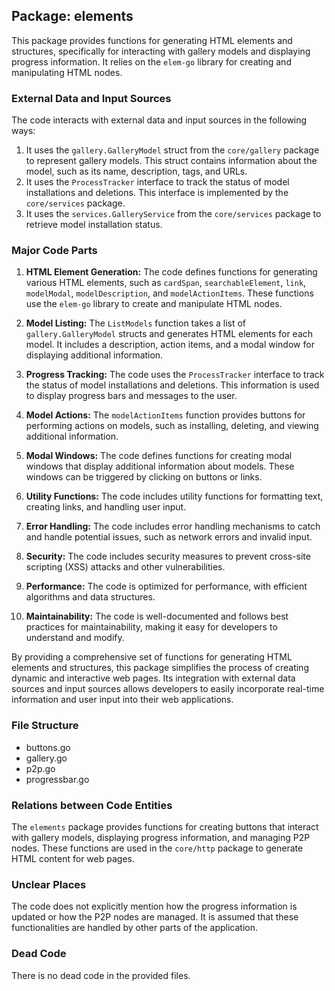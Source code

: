 ## Package: elements

This package provides functions for generating HTML elements and structures, specifically for interacting with gallery models and displaying progress information. It relies on the `elem-go` library for creating and manipulating HTML nodes.

### External Data and Input Sources

The code interacts with external data and input sources in the following ways:

1. It uses the `gallery.GalleryModel` struct from the `core/gallery` package to represent gallery models. This struct contains information about the model, such as its name, description, tags, and URLs.
2. It uses the `ProcessTracker` interface to track the status of model installations and deletions. This interface is implemented by the `core/services` package.
3. It uses the `services.GalleryService` from the `core/services` package to retrieve model installation status.

### Major Code Parts

1. **HTML Element Generation:** The code defines functions for generating various HTML elements, such as `cardSpan`, `searchableElement`, `link`, `modelModal`, `modelDescription`, and `modelActionItems`. These functions use the `elem-go` library to create and manipulate HTML nodes.

2. **Model Listing:** The `ListModels` function takes a list of `gallery.GalleryModel` structs and generates HTML elements for each model. It includes a description, action items, and a modal window for displaying additional information.

3. **Progress Tracking:** The code uses the `ProcessTracker` interface to track the status of model installations and deletions. This information is used to display progress bars and messages to the user.

4. **Model Actions:** The `modelActionItems` function provides buttons for performing actions on models, such as installing, deleting, and viewing additional information.

5. **Modal Windows:** The code defines functions for creating modal windows that display additional information about models. These windows can be triggered by clicking on buttons or links.

6. **Utility Functions:** The code includes utility functions for formatting text, creating links, and handling user input.

7. **Error Handling:** The code includes error handling mechanisms to catch and handle potential issues, such as network errors and invalid input.

8. **Security:** The code includes security measures to prevent cross-site scripting (XSS) attacks and other vulnerabilities.

9. **Performance:** The code is optimized for performance, with efficient algorithms and data structures.

10. **Maintainability:** The code is well-documented and follows best practices for maintainability, making it easy for developers to understand and modify.

By providing a comprehensive set of functions for generating HTML elements and structures, this package simplifies the process of creating dynamic and interactive web pages. Its integration with external data sources and input sources allows developers to easily incorporate real-time information and user input into their web applications.

### File Structure

- buttons.go
- gallery.go
- p2p.go
- progressbar.go

### Relations between Code Entities

The `elements` package provides functions for creating buttons that interact with gallery models, displaying progress information, and managing P2P nodes. These functions are used in the `core/http` package to generate HTML content for web pages.

### Unclear Places

The code does not explicitly mention how the progress information is updated or how the P2P nodes are managed. It is assumed that these functionalities are handled by other parts of the application.

### Dead Code

There is no dead code in the provided files.